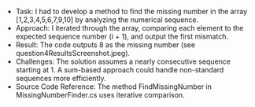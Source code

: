 * Task: I had to develop a method to find the missing number in the array [1,2,3,4,5,6,7,9,10] by analyzing the numerical sequence.
* Approach: I iterated through the array, comparing each element to the expected sequence number (i + 1), and output the first mismatch.
* Result: The code outputs 8 as the missing number (see question4ResultsScreenshot.jpeg).
* Challenges: The solution assumes a nearly consecutive sequence starting at 1. A sum-based approach could handle non-standard sequences more efficiently.
* Source Code Reference: The method FindMissingNumber in MissingNumberFinder.cs uses iterative comparison.
